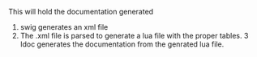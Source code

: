 This will hold the documentation generated 
1. swig generates an xml file
2. The .xml file is parsed to generate a lua file with the proper tables.
3 ldoc generates the documentation from the genrated lua file.

